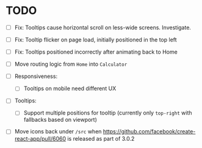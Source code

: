 # TODO

- [ ] Fix: Tooltips cause horizontal scroll on less-wide screens. Investigate.
- [ ] Fix: Tooltip flicker on page load, initially positioned in the top left
- [ ] Fix: Tooltips positioned incorrectly after animating back to Home

- [ ] Move routing logic from `Home` into `Calculator`
- [ ] Responsiveness:
  - [ ] Tooltips on mobile need different UX
- [ ] Tooltips: 
  - [ ] Support multiple positions for tooltip (currently only `top-right` with fallbacks based on viewport)
- [ ] Move icons back under `/src` when https://github.com/facebook/create-react-app/pull/6060 is released as part of 3.0.2